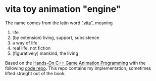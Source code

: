 # vita toy animation "engine"

The name comes from the latin word ["vita"](https://en.wiktionary.org/wiki/vita#Latin), meaning

1. life
2. (by extension) living, support, subsistence
3. a way of life
4. real life, not fiction
5. (figuratively) mankind, the living

Based on the [Hands-On C++ Game Animation Programming](https://www.packtpub.com/product/hands-on-c-game-animation-programming/9781800208087) with the following [code repo](https://github.com/gszauer/GameAnimationProgramming).
This repo contains my implementation, sometimes lifted straight out of the book.
